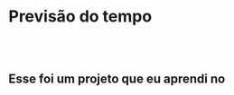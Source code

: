 <h1>Previsão do tempo</h1>
<br>
<br>
<h2>Esse foi um projeto que eu aprendi no <a href="https//rodolfomori.com.br/devclub>DevClub</a></h2>

